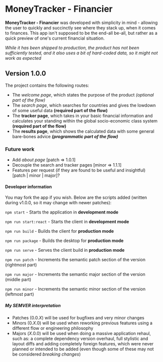 # MoneyTracker - Financier

**MoneyTracker - Financier** was developed with simplicity in mind - allowing the user to quickly and succinctly see where they stack up, when it comes to finances. This app isn't supposed to be the end-all be-all, but rather as a quick preview of one's current financial situation.

*While it has been shipped to production, the product has not been sufficiently tested, and it also uses a bit of hard-coded data, so it might not work as expected*

## Version 1.0.0

The project contains the following routes:

+ The *welcome page*, which states the purpose of the product *(optional part of the flow)*
+ The *search page*, which searches for countries and gives the lowdown of some useful data **(required part of the flow)**
+ The **tracker page**, which takes in your basic financial information and calculates your standing within the global socio-economic class system **(required part of the flow)**
+ The **results page**, which shows the calculated data with some general bare-bones advice ***(programmatic part of the flow)***

### Future work

+ Add *about page* [patch => 1.0.1]
+ Decouple the search and tracker pages [minor => 1.1.1]
+ Features per request (if they are found to be useful and insightful) [patch | minor | major]?

#### Developer information

You may fork the app if you wish. Below are the scripts added (written during v1.0.0, so it may change with newer patches):

`npm start` - Starts the application in **development mode**

`npm run start:react` - Starts the client in **development mode**

`npm run build` - Builds the client for **production mode**

`npm run package` - Builds the desktop for **production mode**

`npm run serve` - Serves the client build in **production mode**

`npm run patch` - Increments the semantic patch section of the version (rightmost part)

`npm run major` - Increments the semantic major section of the version (middle part)

`npm run minor` - Increments the semantic minor section of the version (leftmost part)

##### My SEMVER interpretation

+ Patches (0.0.*X*) will be used for bugfixes and very minor changes
+ Minors (0.*X*.0) will be used when reworking previous features using a different flow or engineering philosophy
+ Majors (*X*.0.0) will be used when doing a massive application rehaul, such as: a complete dependency version overhaul, full stylistic and layout diffs and adding completely foreign features, which were never planned or intended to be added (even though some of these may not be considered *breaking changes*)